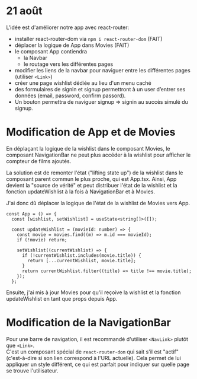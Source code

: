 # 21 août

L'idée est d'améliorer notre app avec react-router:
- installer react-router-dom via `npm i react-router-dom` (FAIT)
- déplacer la logique de App dans Movies (FAIT)
- le composant App contiendra
  - la Navbar 
  - le routage vers les différentes pages
- modifier les liens de la navbar pour naviguer entre les différentes pages (utiliser `<Link>`)
- créer une page wishlist dédiée au lieu d'un menu caché
- des formulaires de signin et signup permettront à un user d’entrer ses données (email, password, confirm passord).
- Un bouton permettra de naviguer signup => signin au succès simulé du signup.

# Modification de App et de Movies

En déplaçant la logique de la wishlist dans le composant Movies, le composant NavigationBar ne peut plus 
accéder à la wishlist pour afficher le compteur de films ajoutés.  

La solution est de remonter l'état ("lifting state up") de la wishlist dans le composant parent commun le 
plus proche, qui est App.tsx. Ainsi, App devient la "source de vérité" et peut distribuer l'état de la 
wishlist et la fonction updateWishlist à la fois à NavigationBar et à Movies.

J'ai donc dû déplacer la logique de l'état de la wishlist de Movies vers App.  
```tsx
const App = () => {
  const [wishlist, setWishlist] = useState<string[]>([]);

  const updateWishlist = (movieId: number) => {
    const movie = movies.find((m) => m.id === movieId);
    if (!movie) return;

    setWishlist((currentWishlist) => {
      if (!currentWishlist.includes(movie.title)) {
        return [...currentWishlist, movie.title];
      }
      return currentWishlist.filter((title) => title !== movie.title);
    });
  };
```

Ensuite, j'ai mis à jour Movies pour qu'il reçoive la wishlist et la fonction updateWishlist en tant que props depuis App.

# Modification de la NavigationBar

Pour une barre de navigation, il est recommandé d'utiliser `<NavLink>` plutôt que `<Link>`.  
C'est un composant spécial de `react-router-dom` qui sait s'il est "actif" (c'est-à-dire si son lien correspond à l'URL actuelle). Cela permet de lui appliquer un style différent, ce qui est parfait pour indiquer sur quelle page se trouve l'utilisateur.
